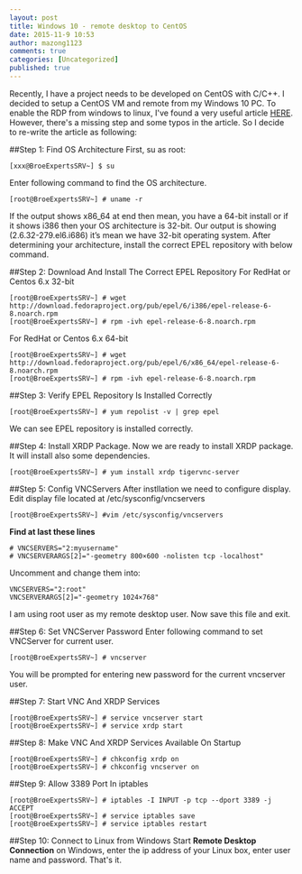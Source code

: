 ```yaml
---
layout: post
title: Windows 10 - remote desktop to CentOS
date: 2015-11-9 10:53
author: mazong1123
comments: true
categories: [Uncategorized]
published: true
---
```


Recently, I have a project needs to be developed on CentOS with C/C++. I decided to setup a CentOS VM and remote from my Windows 10 PC.
To enable the RDP from windows to linux, I've found a very useful article [HERE](http://broexperts.com/2014/07/how-to-remote-desktop-linux-machine-from-windows-7/).
However, there's a missing step and some typos in the article. So I decide to re-write the article as following:

##Step 1: Find OS Architecture
First, su as root:

    [xxx@BroeExpertsSRV~] $ su
Enter following command to find the OS architecture.

    [root@BroeExpertsSRV~] # uname -r

If the output shows x86_64 at end then mean, you have a 64-bit install or if it shows i386 then your OS architecture is 32-bit.
Our output is showing (2.6.32-279.el6.i686) it’s mean we have 32-bit operating system.
After determining your architecture, install the correct EPEL repository with below command.

##Step 2: Download And Install The Correct EPEL Repository
For RedHat or Centos 6.x 32-bit

    [root@BroeExpertsSRV~] # wget http://download.fedoraproject.org/pub/epel/6/i386/epel-release-6-8.noarch.rpm
    [root@BroeExpertsSRV~] # rpm -ivh epel-release-6-8.noarch.rpm

For RedHat or Centos 6.x 64-bit

    [root@BroeExpertsSRV~] # wget http://download.fedoraproject.org/pub/epel/6/x86_64/epel-release-6-8.noarch.rpm
    [root@BroeExpertsSRV~] # rpm -ivh epel-release-6-8.noarch.rpm

##Step 3: Verify EPEL Repository Is Installed Correctly

    [root@BroeExpertsSRV~] # yum repolist -v | grep epel

We can see EPEL repository is installed correctly.

##Step 4: Install XRDP Package.
Now we are ready to install XRDP package. It will install also some dependencies.

    [root@BroeExpertsSRV~] # yum install xrdp tigervnc-server

##Step 5: Config VNCServers
After instllation we need to configure display.
Edit display file located at /etc/sysconfig/vncservers

    [root@BroeExpertsSRV~] #vim /etc/sysconfig/vncservers

**Find at last these lines**

    # VNCSERVERS="2:myusername"
    # VNCSERVERARGS[2]="-geometry 800×600 -nolisten tcp -localhost"

Uncomment and change them into:

    VNCSERVERS="2:root"
    VNCSERVERARGS[2]="-geometry 1024×768"

I am using root user as my remote desktop user.
Now save this file and exit.

##Step 6: Set VNCServer Password
Enter following command to set VNCServer for current user.

    [root@BroeExpertsSRV~] # vncserver

You will be prompted for entering new password for the current vncserver user.

##Step 7: Start VNC And XRDP Services

    [root@BroeExpertsSRV~] # service vncserver start
    [root@BroeExpertsSRV~] # service xrdp start

##Step 8: Make VNC And XRDP Services Available On Startup

    [root@BroeExpertsSRV~] # chkconfig xrdp on
    [root@BroeExpertsSRV~] # chkconfig vncserver on

##Step 9: Allow 3389 Port In iptables

    [root@BroeExpertsSRV~] # iptables -I INPUT -p tcp --dport 3389 -j ACCEPT
    [root@BroeExpertsSRV~] # service iptables save
    [root@BroeExpertsSRV~] # service iptables restart

##Step 10: Connect to Linux from Windows
Start **Remote Desktop Connection** on Windows, enter the ip address of your Linux box, enter user name and password. That's it.
